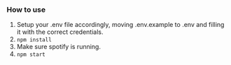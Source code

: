 ### How to use

1. Setup your .env file accordingly, moving .env.example to .env and filling it with the correct credentials.
2. `npm install`
3. Make sure spotify is running.
3. `npm start`
